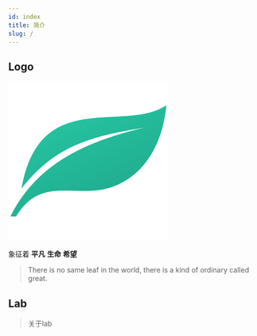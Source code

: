 ```yaml
---
id: index
title: 简介
slug: /
---
```




## Logo
![img](../static/img/logo.svg)

象征着 **平凡**  **生命** **希望**
> There is no same leaf in the world, there is a kind of ordinary called great. 

## Lab

> 关于lab
